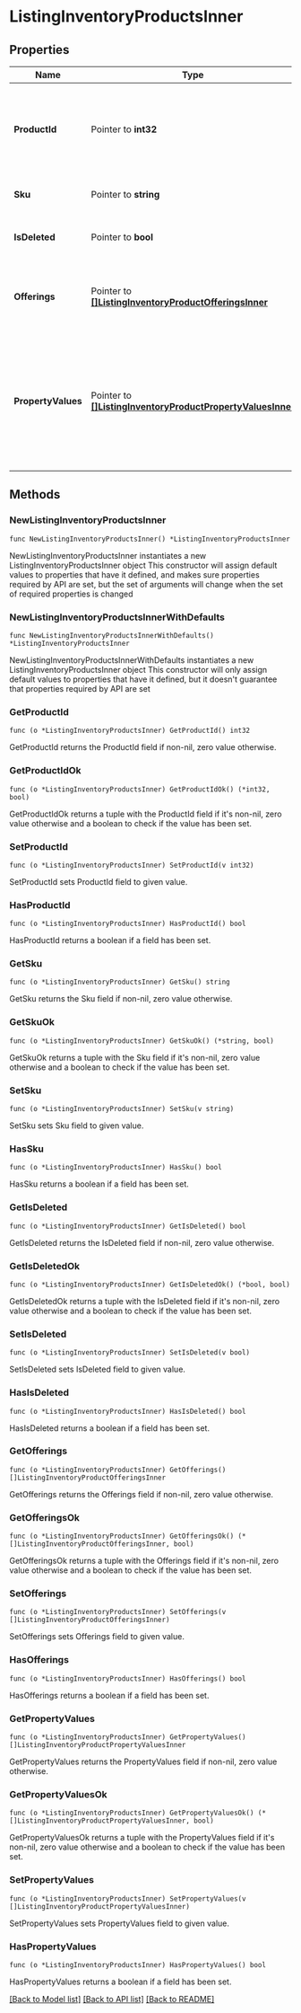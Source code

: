 # ListingInventoryProductsInner

## Properties

Name | Type | Description | Notes
------------ | ------------- | ------------- | -------------
**ProductId** | Pointer to **int32** | The numeric ID for a specific [product](/documentation/reference#tag/ShopListing-Product) purchased from a listing. | [optional] 
**Sku** | Pointer to **string** | The SKU string for the product | [optional] 
**IsDeleted** | Pointer to **bool** | When true, someone deleted this product. | [optional] 
**Offerings** | Pointer to [**[]ListingInventoryProductOfferingsInner**](ListingInventoryProductOfferingsInner.md) | A list of product offering entries for this product. | [optional] 
**PropertyValues** | Pointer to [**[]ListingInventoryProductPropertyValuesInner**](ListingInventoryProductPropertyValuesInner.md) | A list of property value entries for this product. Note: parenthesis characters (&#x60;(&#x60; and &#x60;)&#x60;) are not allowed. | [optional] 

## Methods

### NewListingInventoryProductsInner

`func NewListingInventoryProductsInner() *ListingInventoryProductsInner`

NewListingInventoryProductsInner instantiates a new ListingInventoryProductsInner object
This constructor will assign default values to properties that have it defined,
and makes sure properties required by API are set, but the set of arguments
will change when the set of required properties is changed

### NewListingInventoryProductsInnerWithDefaults

`func NewListingInventoryProductsInnerWithDefaults() *ListingInventoryProductsInner`

NewListingInventoryProductsInnerWithDefaults instantiates a new ListingInventoryProductsInner object
This constructor will only assign default values to properties that have it defined,
but it doesn't guarantee that properties required by API are set

### GetProductId

`func (o *ListingInventoryProductsInner) GetProductId() int32`

GetProductId returns the ProductId field if non-nil, zero value otherwise.

### GetProductIdOk

`func (o *ListingInventoryProductsInner) GetProductIdOk() (*int32, bool)`

GetProductIdOk returns a tuple with the ProductId field if it's non-nil, zero value otherwise
and a boolean to check if the value has been set.

### SetProductId

`func (o *ListingInventoryProductsInner) SetProductId(v int32)`

SetProductId sets ProductId field to given value.

### HasProductId

`func (o *ListingInventoryProductsInner) HasProductId() bool`

HasProductId returns a boolean if a field has been set.

### GetSku

`func (o *ListingInventoryProductsInner) GetSku() string`

GetSku returns the Sku field if non-nil, zero value otherwise.

### GetSkuOk

`func (o *ListingInventoryProductsInner) GetSkuOk() (*string, bool)`

GetSkuOk returns a tuple with the Sku field if it's non-nil, zero value otherwise
and a boolean to check if the value has been set.

### SetSku

`func (o *ListingInventoryProductsInner) SetSku(v string)`

SetSku sets Sku field to given value.

### HasSku

`func (o *ListingInventoryProductsInner) HasSku() bool`

HasSku returns a boolean if a field has been set.

### GetIsDeleted

`func (o *ListingInventoryProductsInner) GetIsDeleted() bool`

GetIsDeleted returns the IsDeleted field if non-nil, zero value otherwise.

### GetIsDeletedOk

`func (o *ListingInventoryProductsInner) GetIsDeletedOk() (*bool, bool)`

GetIsDeletedOk returns a tuple with the IsDeleted field if it's non-nil, zero value otherwise
and a boolean to check if the value has been set.

### SetIsDeleted

`func (o *ListingInventoryProductsInner) SetIsDeleted(v bool)`

SetIsDeleted sets IsDeleted field to given value.

### HasIsDeleted

`func (o *ListingInventoryProductsInner) HasIsDeleted() bool`

HasIsDeleted returns a boolean if a field has been set.

### GetOfferings

`func (o *ListingInventoryProductsInner) GetOfferings() []ListingInventoryProductOfferingsInner`

GetOfferings returns the Offerings field if non-nil, zero value otherwise.

### GetOfferingsOk

`func (o *ListingInventoryProductsInner) GetOfferingsOk() (*[]ListingInventoryProductOfferingsInner, bool)`

GetOfferingsOk returns a tuple with the Offerings field if it's non-nil, zero value otherwise
and a boolean to check if the value has been set.

### SetOfferings

`func (o *ListingInventoryProductsInner) SetOfferings(v []ListingInventoryProductOfferingsInner)`

SetOfferings sets Offerings field to given value.

### HasOfferings

`func (o *ListingInventoryProductsInner) HasOfferings() bool`

HasOfferings returns a boolean if a field has been set.

### GetPropertyValues

`func (o *ListingInventoryProductsInner) GetPropertyValues() []ListingInventoryProductPropertyValuesInner`

GetPropertyValues returns the PropertyValues field if non-nil, zero value otherwise.

### GetPropertyValuesOk

`func (o *ListingInventoryProductsInner) GetPropertyValuesOk() (*[]ListingInventoryProductPropertyValuesInner, bool)`

GetPropertyValuesOk returns a tuple with the PropertyValues field if it's non-nil, zero value otherwise
and a boolean to check if the value has been set.

### SetPropertyValues

`func (o *ListingInventoryProductsInner) SetPropertyValues(v []ListingInventoryProductPropertyValuesInner)`

SetPropertyValues sets PropertyValues field to given value.

### HasPropertyValues

`func (o *ListingInventoryProductsInner) HasPropertyValues() bool`

HasPropertyValues returns a boolean if a field has been set.


[[Back to Model list]](../README.md#documentation-for-models) [[Back to API list]](../README.md#documentation-for-api-endpoints) [[Back to README]](../README.md)


